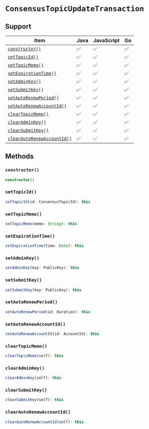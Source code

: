 # `ConsensusTopicUpdateTransaction`

## Support

| Item | Java | JavaScript | Go
| - | - | - | - |
| [`constructor()`](#new) | ✅ | ✅ | ✅
| [`setTopicId()`](#setTopicId) | ✅ | ✅ | ✅
| [`setTopicMemo()`](#setTopicMemo) | ✅ | ✅ | ✅
| [`setExpirationTime()`](#setExpirationTime) | ✅ | ✅ | ✅
| [`setAdminKey()`](#setAdminKey) | ✅ | ✅ | ✅
| [`setSubmitKey()`](#setSubmitKey) | ✅ | ✅ | ✅
| [`setAutoRenewPeriod()`](#setAutoRenewPeriod) | ✅ | ✅ | ✅
| [`setAutoRenewAccountId()`](#setAutoRenewAccountId) | ✅ | ✅ | ✅
| [`clearTopicMemo()`](#clearTopicMemo) | ✅ | ✅ | ✅
| [`clearAdminKey()`](#clearAdminKey) | ✅ | ✅ | ✅
| [`clearSubmitKey()`](#clearSubmitKey) | ✅ | ✅ | ✅
| [`clearAutoRenewAccountId()`](#clearAutoRenewAccountId) | ✅ | ✅ | ✅

## Methods

### `constructor()`

```typescript
constructor()
```

### `setTopicId()`

```typescript
setTopicId(id: ConsensusTopicId): this
```

### `setTopicMemo()`

```typescript
setTopicMemo(memo: String): this
```

### `setExpirationTime()`

```typescript
setExpirationTime(time: Date): this
```

### `setAdminKey()`

```typescript
setAdminKey(key: PublicKey): this
```

### `setSubmitKey()`

```typescript
setSubmitKey(key: PublicKey): this
```

### `setAutoRenewPeriod()`

```typescript
setAutoRenewPeriod(id: Duration): this
```

### `setAutoRenewAccountId()`

```typescript
setAutoRenewAccountId(id: AccountId): this
```

### `clearTopicMemo()`

```typescript
clearTopicMemo(self): this
```

### `clearAdminKey()`

```typescript
clearAdminKey(self): this
```

### `clearSubmitKey()`

```typescript
clearSubmitKey(self): this
```

### `clearAutoRenewAccountId()`

```typescript
clearAutoRenewAccountId(self): this
```

